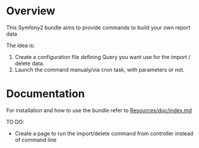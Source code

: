 Overview
========

This Symfony2 bundle aims to provide commands to build your own report data

The idea is:

1. Create a configuration file defining Query you want use for the import / delete data.
2. Launch the command manualy/via cron task, with parameters or not.

Documentation
=============

For installation and how to use the bundle refer to [Resources/doc/index.md](https://github.com/Earls/OxPeckerDataBundle/blob/master/Resources/doc/index.md)

TO DO:
- Create a page to run the import/delete command from controller instead of command line